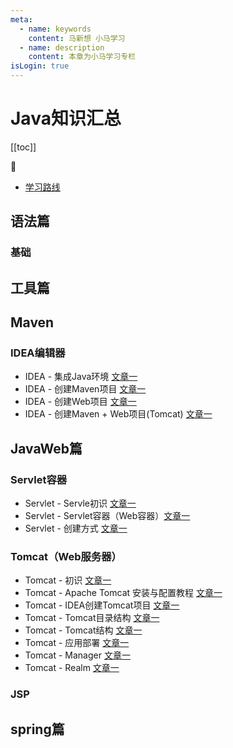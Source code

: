 ```yaml
---
meta:
  - name: keywords
    content: 马新想 小马学习
  - name: description
    content: 本章为小马学习专栏
isLogin: true
---
```



# Java知识汇总

[[toc]]

:horse:

- [学习路线](https://docs.qq.com/mind/DUlJUbkhSUWVqZ0l1)


## 语法篇

### 基础



## 工具篇


## Maven


###  IDEA编辑器

- IDEA - 集成Java环境 [文章一](https://www.jb51.net/article/173091.htm)
- IDEA - 创建Maven项目 [文章一](https://www.cnblogs.com/qinxu/p/9648429.html)
- IDEA - 创建Web项目 [文章一](https://blog.csdn.net/konggu_youlan/article/details/88894348)
- IDEA - 创建Maven + Web项目(Tomcat)  [文章一](https://www.cnblogs.com/luyanjie/p/9656589.html)

## JavaWeb篇


### Servlet容器

- Servlet - Servle初识 [文章一](http://c.biancheng.net/servlet2/what-is-servlet.html)
- Servlet - Servlet容器（Web容器）[文章一](http://c.biancheng.net/servlet2/container.html)
- Servlet - 创建方式 [文章一](http://c.biancheng.net/servlet2/create.html)


### Tomcat（Web服务器）

- Tomcat - 初识 [文章一](https://news.west.cn/27725.html)
- Tomcat - Apache Tomcat 安装与配置教程 [文章一](https://www.cnblogs.com/Knowledge-has-no-limit/p/7240585.html)
- Tomcat - IDEA创建Tomcat项目 [文章一](https://blog.csdn.net/konggu_youlan/article/details/88894348)
- Tomcat - Tomcat目录结构 [文章一](http://c.biancheng.net/servlet2/tomcat-directory.html)
- Tomcat - Tomcat结构 [文章一](https://blog.csdn.net/u014231646/article/details/79482195)
- Tomcat - 应用部署 [文章一](https://blog.csdn.net/xiongyouqiang/article/details/79143576)
- Tomcat - Manager [文章一](https://blog.csdn.net/xerjava/article/details/91044920)
- Tomcat - Realm [文章一](https://blog.csdn.net/u013915688/article/details/79369810)

### JSP



## spring篇



